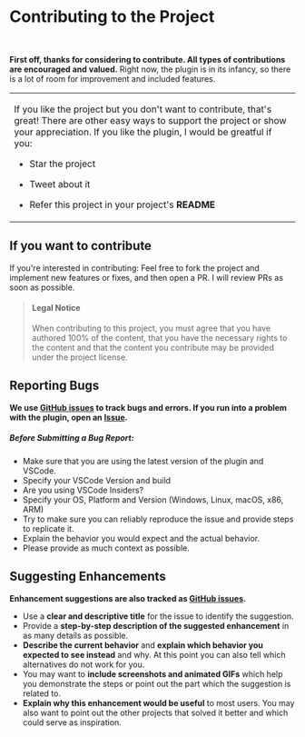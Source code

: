 <!-- omit in toc -->
# Contributing to the Project

<br>

**First off, thanks for considering to contribute. All types of contributions are encouraged and valued.**
Right now, the plugin is in its infancy, so there is a lot of room for improvement and included features.



<table>
<tr>
<td>

  If you like the project but you don't want to contribute, that's great! There are other easy ways to support the project or show your appreciation. If you like the plugin, I would be greatful if you:

  - Star the project

  - Tweet about it

  - Refer this project in your project's **README**

</td>
</tr>
</table>


## If you want to contribute

If you're interested in contributing: Feel free to fork the project and implement new features or fixes, and then open a PR. I will review PRs as soon as possible.

> #### Legal Notice <!-- omit in toc -->
> When contributing to this project, you must agree that you have authored 100% of the content, that you have the necessary rights to the content and that the content you contribute may be provided under the project license.



## Reporting Bugs
**We use [GitHub issues](https://github.com/fmotion1/vscode-fm-toolbox/issues) to track bugs and errors. If you run into a problem with the plugin, open an [Issue](https://github.com/fmotion1/vscode-fm-toolbox/issues/new).**


<!-- omit in toc -->
##### Before Submitting a Bug Report:


- Make sure that you are using the latest version of the plugin and VSCode.
- Specify your VSCode Version and build
- Are you using VSCode Insiders?
- Specify your OS, Platform and Version (Windows, Linux, macOS, x86, ARM)
- Try to make sure you can reliably reproduce the issue and provide steps to replicate it.
- Explain the behavior you would expect and the actual behavior.
- Please provide as much context as possible.


## Suggesting Enhancements

**Enhancement suggestions are also tracked as [GitHub issues](https://github.com/fmotion1/vscode-fm-toolbox/issues).**

- Use a **clear and descriptive title** for the issue to identify the suggestion.
- Provide a **step-by-step description of the suggested enhancement** in as many details as possible.
- **Describe the current behavior** and **explain which behavior you expected to see instead** and why. At this point you can also tell which alternatives do not work for you.
- You may want to **include screenshots and animated GIFs** which help you demonstrate the steps or point out the part which the suggestion is related to.
- **Explain why this enhancement would be useful** to most users. You may also want to point out the other projects that solved it better and which could serve as inspiration.

